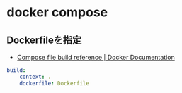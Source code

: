 # docker compose

## Dockerfileを指定

- [Compose file build reference \| Docker Documentation](https://docs.docker.com/compose/compose-file/build/#dockerfile)

```yml
build:
    context: .
    dockerfile: Dockerfile
```